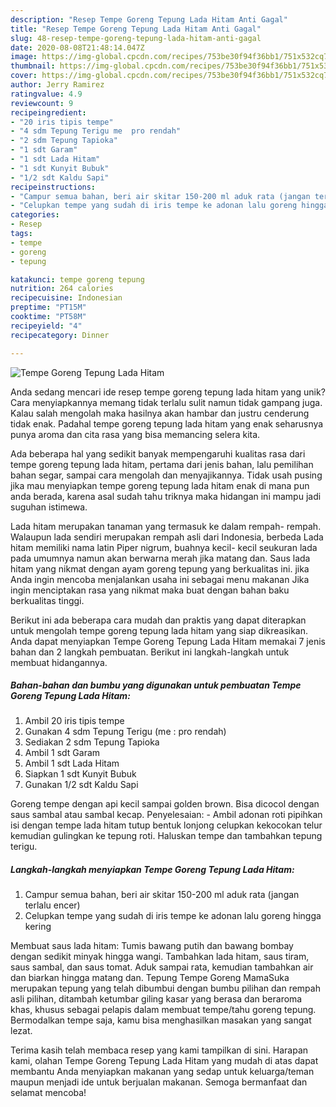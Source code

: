 ```yaml
---
description: "Resep Tempe Goreng Tepung Lada Hitam Anti Gagal"
title: "Resep Tempe Goreng Tepung Lada Hitam Anti Gagal"
slug: 48-resep-tempe-goreng-tepung-lada-hitam-anti-gagal
date: 2020-08-08T21:48:14.047Z
image: https://img-global.cpcdn.com/recipes/753be30f94f36bb1/751x532cq70/tempe-goreng-tepung-lada-hitam-foto-resep-utama.jpg
thumbnail: https://img-global.cpcdn.com/recipes/753be30f94f36bb1/751x532cq70/tempe-goreng-tepung-lada-hitam-foto-resep-utama.jpg
cover: https://img-global.cpcdn.com/recipes/753be30f94f36bb1/751x532cq70/tempe-goreng-tepung-lada-hitam-foto-resep-utama.jpg
author: Jerry Ramirez
ratingvalue: 4.9
reviewcount: 9
recipeingredient:
- "20 iris tipis tempe"
- "4 sdm Tepung Terigu me  pro rendah"
- "2 sdm Tepung Tapioka"
- "1 sdt Garam"
- "1 sdt Lada Hitam"
- "1 sdt Kunyit Bubuk"
- "1/2 sdt Kaldu Sapi"
recipeinstructions:
- "Campur semua bahan, beri air skitar 150-200 ml aduk rata (jangan terlalu encer)"
- "Celupkan tempe yang sudah di iris tempe ke adonan lalu goreng hingga kering"
categories:
- Resep
tags:
- tempe
- goreng
- tepung

katakunci: tempe goreng tepung 
nutrition: 264 calories
recipecuisine: Indonesian
preptime: "PT15M"
cooktime: "PT58M"
recipeyield: "4"
recipecategory: Dinner

---
```



![Tempe Goreng Tepung Lada Hitam](https://img-global.cpcdn.com/recipes/753be30f94f36bb1/751x532cq70/tempe-goreng-tepung-lada-hitam-foto-resep-utama.jpg)

Anda sedang mencari ide resep tempe goreng tepung lada hitam yang unik? Cara menyiapkannya memang tidak terlalu sulit namun tidak gampang juga. Kalau salah mengolah maka hasilnya akan hambar dan justru cenderung tidak enak. Padahal tempe goreng tepung lada hitam yang enak seharusnya punya aroma dan cita rasa yang bisa memancing selera kita.

Ada beberapa hal yang sedikit banyak mempengaruhi kualitas rasa dari tempe goreng tepung lada hitam, pertama dari jenis bahan, lalu pemilihan bahan segar, sampai cara mengolah dan menyajikannya. Tidak usah pusing jika mau menyiapkan tempe goreng tepung lada hitam enak di mana pun anda berada, karena asal sudah tahu triknya maka hidangan ini mampu jadi suguhan istimewa.

Lada hitam merupakan tanaman yang termasuk ke dalam rempah- rempah. Walaupun lada sendiri merupakan rempah asli dari Indonesia, berbeda Lada hitam memiliki nama latin Piper nigrum, buahnya kecil- kecil seukuran lada pada umumnya namun akan berwarna merah jika matang dan. Saus lada hitam yang nikmat dengan ayam goreng tepung yang berkualitas ini. jika Anda ingin mencoba menjalankan usaha ini sebagai menu makanan Jika ingin menciptakan rasa yang nikmat maka buat dengan bahan baku berkualitas tinggi.


Berikut ini ada beberapa cara mudah dan praktis yang dapat diterapkan untuk mengolah tempe goreng tepung lada hitam yang siap dikreasikan. Anda dapat menyiapkan Tempe Goreng Tepung Lada Hitam memakai 7 jenis bahan dan 2 langkah pembuatan. Berikut ini langkah-langkah untuk membuat hidangannya.

<!--inarticleads1-->

##### Bahan-bahan dan bumbu yang digunakan untuk pembuatan Tempe Goreng Tepung Lada Hitam:

1. Ambil 20 iris tipis tempe
1. Gunakan 4 sdm Tepung Terigu (me : pro rendah)
1. Sediakan 2 sdm Tepung Tapioka
1. Ambil 1 sdt Garam
1. Ambil 1 sdt Lada Hitam
1. Siapkan 1 sdt Kunyit Bubuk
1. Gunakan 1/2 sdt Kaldu Sapi


Goreng tempe dengan api kecil sampai golden brown. Bisa dicocol dengan saus sambal atau sambal kecap. Penyelesaian: - Ambil adonan roti pipihkan isi dengan tempe lada hitam tutup bentuk lonjong celupkan kekocokan telur kemudian gulingkan ke tepung roti. Haluskan tempe dan tambahkan tepung terigu. 

<!--inarticleads2-->

##### Langkah-langkah menyiapkan Tempe Goreng Tepung Lada Hitam:

1. Campur semua bahan, beri air skitar 150-200 ml aduk rata (jangan terlalu encer)
1. Celupkan tempe yang sudah di iris tempe ke adonan lalu goreng hingga kering


Membuat saus lada hitam: Tumis bawang putih dan bawang bombay dengan sedikit minyak hingga wangi. Tambahkan lada hitam, saus tiram, saus sambal, dan saus tomat. Aduk sampai rata, kemudian tambahkan air dan biarkan hingga matang dan. Tepung Tempe Goreng MamaSuka merupakan tepung yang telah dibumbui dengan bumbu pilihan dan rempah asli pilihan, ditambah ketumbar giling kasar yang berasa dan beraroma khas, khusus sebagai pelapis dalam membuat tempe/tahu goreng tepung. Bermodalkan tempe saja, kamu bisa menghasilkan masakan yang sangat lezat. 

Terima kasih telah membaca resep yang kami tampilkan di sini. Harapan kami, olahan Tempe Goreng Tepung Lada Hitam yang mudah di atas dapat membantu Anda menyiapkan makanan yang sedap untuk keluarga/teman maupun menjadi ide untuk berjualan makanan. Semoga bermanfaat dan selamat mencoba!
